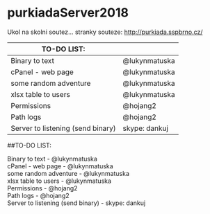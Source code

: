 # purkiadaServer2018
Ukol na skolni soutez...
stranky souteze:
http://purkiada.sspbrno.cz/

  

TO-DO LIST:|<br />
---|---
Binary to text                    | @lukynmatuska<br />
cPanel - web page                 | @lukynmatuska<br />
some random adventure             | @lukynmatuska<br />
xlsx table to users               | @lukynmatuska<br />
Permissions                       | @hojang2<br />
Path logs                         | @hojang2
Server to listening (send binary) | skype: dankuj


##TO-DO LIST:

Binary to text                    - @lukynmatuska<br />
cPanel - web page                 - @lukynmatuska<br />
some random adventure             - @lukynmatuska<br />
xlsx table to users               - @lukynmatuska<br />
Permissions                       - @hojang2<br />
Path logs                         - @hojang2<br />
Server to listening (send binary) - skype: dankuj<br />



